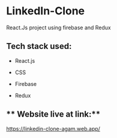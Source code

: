 # LinkedIn-Clone
React.Js project using firebase and Redux

## **Tech stack used:**
- React.js
* CSS
+ Firebase
- Redux

## ** Website live at link:**

https://linkedin-clone-agam.web.app/
